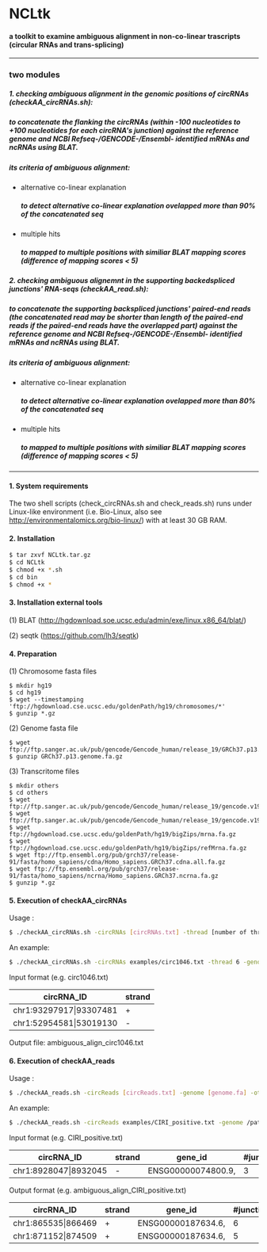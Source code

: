 # NCLtk
#### a toolkit to examine ambiguous alignment in non-co-linear trascripts (circular RNAs and trans-splicing)
--------------------------------------------------
### two modules
##### 1. checking ambiguous alignment in the genomic positions of circRNAs (checkAA_circRNAs.sh):
##### to concatenate the flanking the circRNAs (within -100 nucleotides to +100 nucleotides for each circRNA's junction) against the reference genome and NCBI Refseq-/GENCODE-/Ensembl- identified mRNAs and ncRNAs using BLAT.
##### its criteria of ambiguous alignment: 
  + alternative co-linear explanation
      ##### to detect alternative co-linear explanation ovelapped more than 90% of the concatenated seq
  + multiple hits
     ##### to mapped to multiple positions with similiar BLAT mapping scores (difference of mapping scores < 5)
##### 2. checking ambiguous alignemnt in the supporting backedspliced junctions' RNA-seqs (checkAA_read.sh): 
##### to concatenate the supporting backspliced junctions' paired-end reads (the concatenated read may be shorter than length of the paired-end reads if the paired-end reads have the overlapped part) against the reference genome and  NCBI Refseq-/GENCODE-/Ensembl- identified mRNAs and ncRNAs using BLAT.
##### its criteria of ambiguous alignment: 
  + alternative co-linear explanation
      ##### to detect alternative co-linear explanation ovelapped more than 80% of the concatenated seq
  + multiple hits
     ##### to mapped to multiple positions with similiar BLAT mapping scores (difference of mapping scores < 5)
----------------------------------------------------------
#### 1. System requirements 
The two shell scripts (check_circRNAs.sh and check_reads.sh) runs under Linux-like environment (i.e. Bio-Linux, also see http://environmentalomics.org/bio-linux/) with at least 30 GB RAM. 

#### 2. Installation
```sh
$ tar zxvf NCLtk.tar.gz
$ cd NCLtk
$ chmod +x *.sh
$ cd bin 
$ chmod +x *
```

#### 3. Installation external tools
(1) BLAT (http://hgdownload.soe.ucsc.edu/admin/exe/linux.x86_64/blat/)

(2) seqtk (https://github.com/lh3/seqtk)

#### 4. Preparation
(1) Chromosome fasta files 
```
$ mkdir hg19
$ cd hg19
$ wget --timestamping 'ftp://hgdownload.cse.ucsc.edu/goldenPath/hg19/chromosomes/*'
$ gunzip *.gz
```
(2) Genome fasta file 
```
$ wget ftp://ftp.sanger.ac.uk/pub/gencode/Gencode_human/release_19/GRCh37.p13.genome.fa.gz
$ gunzip GRCh37.p13.genome.fa.gz
```
(3) Transcritome files
```
$ mkdir others
$ cd others
$ wget ftp://ftp.sanger.ac.uk/pub/gencode/Gencode_human/release_19/gencode.v19.pc_transcripts.fa.gz
$ wget ftp://ftp.sanger.ac.uk/pub/gencode/Gencode_human/release_19/gencode.v19.lncRNA_transcripts.fa.gz
$ wget ftp://hgdownload.cse.ucsc.edu/goldenPath/hg19/bigZips/mrna.fa.gz
$ wget ftp://hgdownload.cse.ucsc.edu/goldenPath/hg19/bigZips/refMrna.fa.gz
$ wget ftp://ftp.ensembl.org/pub/grch37/release-91/fasta/homo_sapiens/cdna/Homo_sapiens.GRCh37.cdna.all.fa.gz
$ wget ftp://ftp.ensembl.org/pub/grch37/release-91/fasta/homo_sapiens/ncrna/Homo_sapiens.GRCh37.ncrna.fa.gz
$ gunzip *.gz
```
    
#### 5. Execution of checkAA_circRNAs
Usage : 
```sh
$ ./checkAA_circRNAs.sh -circRNAs [circRNAs.txt] -thread [number of threads] -genome [genome] -genome_chr [chromosome folder] -others [transcriptome folder] -blat [blat link] -tools [bib path]
```
An example:
```sh
$ ./checkAA_circRNAs.sh -circRNAs examples/circ1046.txt -thread 6 -genome /path/to/GRCh37.p13.genome.fa -genome_chr /path/to/hg19/ -others /path/to/others/ -blat /path/to/blat -tools /path/to/NCLtk/bin/
```
Input format (e.g. circ1046.txt)

|circRNA_ID                 | strand|
|-----------------------|-------|
|chr1:93297917\|93307481 | + |
|chr1:52954581\|53019130 | - |

Output file: ambiguous_align_circ1046.txt
#### 6. Execution of checkAA_reads 
Usage : 
```sh
$ ./checkAA_reads.sh -circReads [circReads.txt] -genome [genome.fa] -others [transcriptome folder] -read1 [read1.fastq or fastq.gz] -read2 [read2.fastq or fastq.gz] -blat [blat link] -seqtk [seqtk link ] -tools [bin path]
```
An example:
```sh
$ ./checkAA_reads.sh -circReads examples/CIRI_positive.txt -genome /path/to/GRCh37.p13.genome.fa -others /path/to/others/ -read1 /path/to/pos_1.fastq.gz -read2 /path/to/pos_2.fastq.gz -blat /path/to/blat -seqtk /path/to/seqtk -tools /path/to/NCLtk/bin/
```
Input format (e.g. CIRI_positive.txt)

|circRNA_ID | strand | gene_id | #junction_reads | junction_reads_ID |
|-------|--------|-----------|------------------------------------|---------------------------------|
|chr1:8928047\|8932045|		-|	ENSG00000074800.9,|	3|	simulate:21841,simulate:21844,simulate:21846,|

Output format (e.g. ambiguous_align_CIRI_positive.txt)

|circRNA_ID|	strand|	gene_id|	#junction_reads|	junction_reads_ID|	#ambiguous_reads| ambiguous_reads_ID|
|--------| --------|--------|-----|---------|---------|--------| 
|chr1:865535\|866469|	+	|ENSG00000187634.6,|	6|	simulate:69646,simulate:69647,simulate:69648,simulate:69650,simulate:69653,simulate:69657,|	0|	na|
|chr1:871152\|874509|	+	|ENSG00000187634.6,|	5|	simulate:69678,simulate:69679,simulate:69682,simulate:69683,simulate:69686,|	1|	simulate:69679,|




